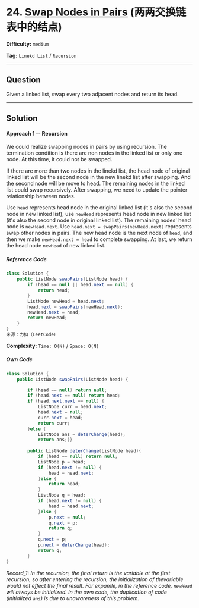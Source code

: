 # 24. [Swap Nodes in Pairs][SNP] (两两交换链表中的结点)

[SNP]: https://leetcode-cn.com/problems/swap-nodes-in-pairs/

**Difficulty:** `medium`

**Tag:** `Linekd List` / `Recursion`

------

## Question

Given a linked list, swap every two adjacent nodes and return its head.

------

## Solution

#### Approach 1 -- Recursion

We could realize swapping nodes in pairs by using recursion. The termination condition is there are non nodes in the linked list or only one node. At this time, it could not be swapped.

If there are more than two nodes in the linekd list, the head node of original linked list will be the second node in the new linekd list after swapping. And the second node will be move to head. The remaining nodes in the linked list could swap recursively. After swapping, we need to update the pointer relationship between nodes.

Use `head` represents head node in the original linked list (it's also the second node in new linked list), use `newHead` represents head node in new linked list (it's also the second node in original linked list). The remaining nodes' head node is `newHead.next`. Use `head.next = swapPairs(newHead.next)` represents swap other nodes in pairs. The new head node is the next node of `head`, and then we make `newHead.next = head` to complete swapping. At last, we return the head node `newHead` of new linked list.

##### Reference Code

```java
class Solution {
    public ListNode swapPairs(ListNode head) {
        if (head == null || head.next == null) {
            return head;
        }
        ListNode newHead = head.next;
        head.next = swapPairs(newHead.next);
        newHead.next = head;
        return newHead;
    }
}
来源：力扣（LeetCode）
```

**Complexity:** `Time: O(N)` / `Space: O(N)`

##### Own Code

```java
class Solution {
    public ListNode swapPairs(ListNode head) {

        if (head == null) return null;
        if (head.next == null) return head;
        if (head.next.next == null) {
            ListNode curr = head.next;
            head.next = null;
            curr.next = head;
            return curr;
        }else {
            ListNode ans = deterChange(head);
            return ans;}}
        
        public ListNode deterChange(ListNode head){
            if (head == null) return null;
            ListNode p = head;
            if (head.next != null) {
                head = head.next;
            }else {
                return head;
            }
            ListNode q = head;
            if (head.next != null) {
                head = head.next;
            }else {
                p.next = null;
                q.next = p;
                return q;
            }
            q.next = p;
            p.next = deterChange(head);
            return q;
        }
}
```

*Record_1: In the recursion, the final return is the variable at the first recursion, so after entering the recursion, the initialization of thevariable would not effect the final result. For expamle, in the reference code, `newHead` will always be initialized. In the own code, the duplication of code (initialized `ans`) is due to unawareness of this problem.*